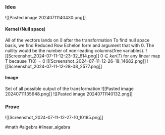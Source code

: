 ### Idea
![[Pasted image 20240711140430.png]]
#### Kernel (Null space)
All of the vectors lands on 0 after the transformation
To find null space basis,  we find Reduced Row Echelon form and argument that with 0. 
The nullity would be the number of non-leading columns(free variables).
![[Screenshot_2024-07-11-12-23-32_614.png]]
$0 \in ker(T)$ for any linear map T because $T(0) = 0$
![[Screenshot_2024-07-11-12-26-18_14682.png]]
![[Screenshot_2024-07-11-12-28-08_2577.png]]
#### Image
Set of all possible output of the transformation
![[Pasted image 20240711135648.png]]
![[Pasted image 20240711140132.png]]
### Prove
![[Screenshot_2024-07-11-12-27-10_10185.png]]

#math #algebra #linear_algebra  



